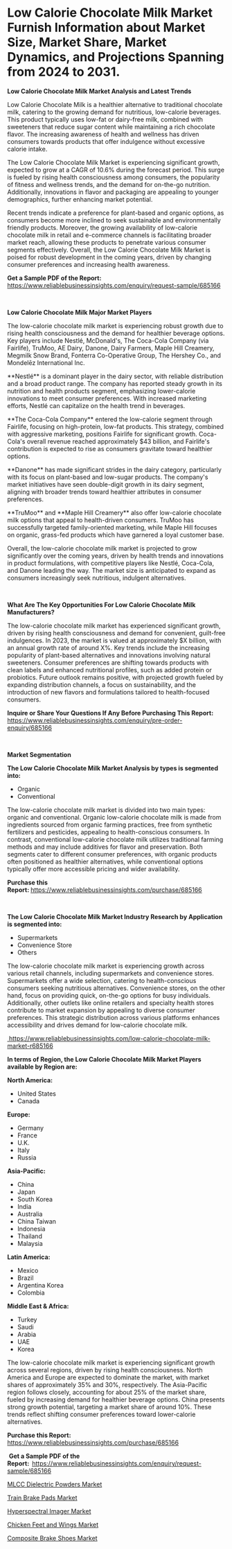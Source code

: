 <p><h1>Low Calorie Chocolate Milk Market Furnish Information about Market Size, Market Share, Market Dynamics, and Projections Spanning from 2024 to 2031.</h1></p><p><strong>Low Calorie Chocolate Milk Market Analysis and Latest Trends</strong></p>
<p><p>Low Calorie Chocolate Milk is a healthier alternative to traditional chocolate milk, catering to the growing demand for nutritious, low-calorie beverages. This product typically uses low-fat or dairy-free milk, combined with sweeteners that reduce sugar content while maintaining a rich chocolate flavor. The increasing awareness of health and wellness has driven consumers towards products that offer indulgence without excessive calorie intake.</p><p>The Low Calorie Chocolate Milk Market is experiencing significant growth, expected to grow at a CAGR of 10.6% during the forecast period. This surge is fueled by rising health consciousness among consumers, the popularity of fitness and wellness trends, and the demand for on-the-go nutrition. Additionally, innovations in flavor and packaging are appealing to younger demographics, further enhancing market potential.</p><p>Recent trends indicate a preference for plant-based and organic options, as consumers become more inclined to seek sustainable and environmentally friendly products. Moreover, the growing availability of low-calorie chocolate milk in retail and e-commerce channels is facilitating broader market reach, allowing these products to penetrate various consumer segments effectively. Overall, the Low Calorie Chocolate Milk Market is poised for robust development in the coming years, driven by changing consumer preferences and increasing health awareness.</p></p>
<p><strong>Get a Sample PDF of the Report:&nbsp;</strong> <a href="https://www.reliablebusinessinsights.com/enquiry/request-sample/685166?utm_campaign=57&utm_medium=2&utm_source=Github&utm_content=ia&utm_term=20102024&utm_id=low-calorie-chocolate-milk">https://www.reliablebusinessinsights.com/enquiry/request-sample/685166</a></p>
<p>&nbsp;</p>
<p><strong>Low Calorie Chocolate Milk Major Market Players</strong></p>
<p><p>The low-calorie chocolate milk market is experiencing robust growth due to rising health consciousness and the demand for healthier beverage options. Key players include Nestlé, McDonald's, The Coca-Cola Company (via Fairlife), TruMoo, AE Dairy, Danone, Dairy Farmers, Maple Hill Creamery, Megmilk Snow Brand, Fonterra Co-Operative Group, The Hershey Co., and Mondelēz International Inc.</p><p>**Nestlé** is a dominant player in the dairy sector, with reliable distribution and a broad product range. The company has reported steady growth in its nutrition and health products segment, emphasizing lower-calorie innovations to meet consumer preferences. With increased marketing efforts, Nestlé can capitalize on the health trend in beverages.</p><p>**The Coca-Cola Company** entered the low-calorie segment through Fairlife, focusing on high-protein, low-fat products. This strategy, combined with aggressive marketing, positions Fairlife for significant growth. Coca-Cola's overall revenue reached approximately $43 billion, and Fairlife's contribution is expected to rise as consumers gravitate toward healthier options.</p><p>**Danone** has made significant strides in the dairy category, particularly with its focus on plant-based and low-sugar products. The company's market initiatives have seen double-digit growth in its dairy segment, aligning with broader trends toward healthier attributes in consumer preferences.</p><p>**TruMoo** and **Maple Hill Creamery** also offer low-calorie chocolate milk options that appeal to health-driven consumers. TruMoo has successfully targeted family-oriented marketing, while Maple Hill focuses on organic, grass-fed products which have garnered a loyal customer base.</p><p>Overall, the low-calorie chocolate milk market is projected to grow significantly over the coming years, driven by health trends and innovations in product formulations, with competitive players like Nestlé, Coca-Cola, and Danone leading the way. The market size is anticipated to expand as consumers increasingly seek nutritious, indulgent alternatives.</p></p>
<p>&nbsp;</p>
<p><strong>What Are The Key Opportunities For Low Calorie Chocolate Milk Manufacturers?</strong></p>
<p><p>The low-calorie chocolate milk market has experienced significant growth, driven by rising health consciousness and demand for convenient, guilt-free indulgences. In 2023, the market is valued at approximately $X billion, with an annual growth rate of around X%. Key trends include the increasing popularity of plant-based alternatives and innovations involving natural sweeteners. Consumer preferences are shifting towards products with clean labels and enhanced nutritional profiles, such as added protein or probiotics. Future outlook remains positive, with projected growth fueled by expanding distribution channels, a focus on sustainability, and the introduction of new flavors and formulations tailored to health-focused consumers.</p></p>
<p><strong>Inquire or Share Your Questions If Any Before Purchasing This Report:</strong> <a href="https://www.reliablebusinessinsights.com/enquiry/pre-order-enquiry/685166?utm_campaign=57&utm_medium=2&utm_source=Github&utm_content=ia&utm_term=20102024&utm_id=low-calorie-chocolate-milk">https://www.reliablebusinessinsights.com/enquiry/pre-order-enquiry/685166</a></p>
<p>&nbsp;</p>
<p><strong>Market Segmentation</strong></p>
<p><strong>The Low Calorie Chocolate Milk Market Analysis by types is segmented into:</strong></p>
<p><ul><li>Organic</li><li>Conventional</li></ul></p>
<p><p>The low-calorie chocolate milk market is divided into two main types: organic and conventional. Organic low-calorie chocolate milk is made from ingredients sourced from organic farming practices, free from synthetic fertilizers and pesticides, appealing to health-conscious consumers. In contrast, conventional low-calorie chocolate milk utilizes traditional farming methods and may include additives for flavor and preservation. Both segments cater to different consumer preferences, with organic products often positioned as healthier alternatives, while conventional options typically offer more accessible pricing and wider availability.</p></p>
<p><strong>Purchase this Report:&nbsp;</strong><a href="https://www.reliablebusinessinsights.com/purchase/685166?utm_campaign=57&utm_medium=2&utm_source=Github&utm_content=ia&utm_term=20102024&utm_id=low-calorie-chocolate-milk">https://www.reliablebusinessinsights.com/purchase/685166</a></p>
<p>&nbsp;</p>
<p><strong>The Low Calorie Chocolate Milk Market Industry Research by Application is segmented into:</strong></p>
<p><ul><li>Supermarkets</li><li>Convenience Store</li><li>Others</li></ul></p>
<p><p>The low-calorie chocolate milk market is experiencing growth across various retail channels, including supermarkets and convenience stores. Supermarkets offer a wide selection, catering to health-conscious consumers seeking nutritious alternatives. Convenience stores, on the other hand, focus on providing quick, on-the-go options for busy individuals. Additionally, other outlets like online retailers and specialty health stores contribute to market expansion by appealing to diverse consumer preferences. This strategic distribution across various platforms enhances accessibility and drives demand for low-calorie chocolate milk.</p></p>
<p><a href="https://www.reliablebusinessinsights.com/low-calorie-chocolate-milk-market-r685166?utm_campaign=57&utm_medium=2&utm_source=Github&utm_content=ia&utm_term=20102024&utm_id=low-calorie-chocolate-milk">&nbsp;https://www.reliablebusinessinsights.com/low-calorie-chocolate-milk-market-r685166</a></p>
<p><strong>In terms of Region, the Low Calorie Chocolate Milk Market Players available by Region are:</strong></p>
<p>
    <p> <strong> North America: </strong>
        <ul>
            <li>United States</li>
            <li>Canada</li>
        </ul>
        </p> 
    <p> <strong> Europe: </strong>
        <ul>
            <li>Germany</li>
            <li>France</li>
            <li>U.K.</li>
            <li>Italy</li>
            <li>Russia</li>
        </ul>
        </p> 
    <p> <strong> Asia-Pacific: </strong>
        <ul>
            <li>China</li>
            <li>Japan</li>
            <li>South Korea</li>
            <li>India</li>
            <li>Australia</li>
            <li>China Taiwan</li>
            <li>Indonesia</li>
            <li>Thailand</li>
            <li>Malaysia</li>
        </ul>
        </p> 
    <p> <strong> Latin America: </strong>
        <ul>
            <li>Mexico</li>
            <li>Brazil</li>
            <li>Argentina Korea</li>
            <li>Colombia</li>
        </ul>
        </p> 
    <p> <strong> Middle East & Africa: </strong>
        <ul>
            <li>Turkey</li>
            <li>Saudi</li>
            <li>Arabia</li>
            <li>UAE</li>
            <li>Korea</li>
        </ul>
    </p>
    </p>
<p><p>The low-calorie chocolate milk market is experiencing significant growth across several regions, driven by rising health consciousness. North America and Europe are expected to dominate the market, with market shares of approximately 35% and 30%, respectively. The Asia-Pacific region follows closely, accounting for about 25% of the market share, fueled by increasing demand for healthier beverage options. China presents strong growth potential, targeting a market share of around 10%. These trends reflect shifting consumer preferences toward lower-calorie alternatives.</p></p>
<p><strong>Purchase this Report: </strong><a href="https://www.reliablebusinessinsights.com/purchase/685166?utm_campaign=57&utm_medium=2&utm_source=Github&utm_content=ia&utm_term=20102024&utm_id=low-calorie-chocolate-milk">https://www.reliablebusinessinsights.com/purchase/685166</a></p>
<p>&nbsp;<strong>Get a Sample PDF of the Report:&nbsp;&nbsp;</strong><a href="https://www.reliablebusinessinsights.com/enquiry/request-sample/685166?utm_campaign=57&utm_medium=2&utm_source=Github&utm_content=ia&utm_term=20102024&utm_id=low-calorie-chocolate-milk">https://www.reliablebusinessinsights.com/enquiry/request-sample/685166</a></p>
<p><strong></strong></p>
<p><p><a href="https://github.com/laurettae0ac/Market-Research-Report-List-1/blob/main/mlcc-dielectric-powders-market.md?utm_campaign=57&utm_medium=2&utm_source=Github&utm_content=ia&utm_term=20102024&utm_id=low-calorie-chocolate-milk">MLCC Dielectric Powders Market</a></p><p><a href="https://issuu.com/reportprime-2/docs/train-brake-pads-market-size-2030.p_d4d10db59cc2bd?utm_campaign=57&utm_medium=2&utm_source=Github&utm_content=ia&utm_term=20102024&utm_id=low-calorie-chocolate-milk">Train Brake Pads Market</a></p><p><a href="https://www.linkedin.com/pulse/hyperspectral-imager-market-penetration-strategies-untapped-y0ude?utm_campaign=57&utm_medium=2&utm_source=Github&utm_content=ia&utm_term=20102024&utm_id=low-calorie-chocolate-milk">Hyperspectral Imager Market</a></p><p><a href="https://github.com/fratgqppizur/Market-Research-Report-List-1/blob/main/chicken-feet-and-wings-market.md?utm_campaign=57&utm_medium=2&utm_source=Github&utm_content=ia&utm_term=20102024&utm_id=low-calorie-chocolate-milk">Chicken Feet and Wings Market</a></p><p><a href="https://issuu.com/reportprime-2/docs/composite-brake-shoes-market-size-2_441b6bf7c8d625?utm_campaign=57&utm_medium=2&utm_source=Github&utm_content=ia&utm_term=20102024&utm_id=low-calorie-chocolate-milk">Composite Brake Shoes Market</a></p></p>
